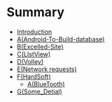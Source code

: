 # Summary

* [Introduction](README.md)
* [A\(Android-To-Build-database\)](a\(android-to-build-database\).md)
* [B\(Excelled-Site\)](b\(excelled-site\).md)
* [C\(LIstView\)](c\(listview\).md)
* [D\(Volley\)](d\(volley\).md)
* [E\(Network requests\)](e\(network-requests\).md)
* [F\(HardSoft\)](f\(hardsoft\).md)
  * [A\(BlueTooth\)](f\(hardsoft\)/a\(bluetooth\).md)
* [G\(Some\_Detial\)](g\(some_detial\).md)

